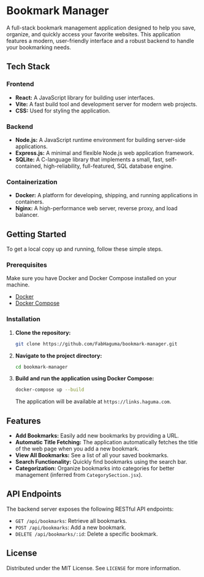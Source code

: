 # Bookmark Manager

A full-stack bookmark management application designed to help you save, organize, and quickly access your favorite websites. This application features a modern, user-friendly interface and a robust backend to handle your bookmarking needs.

## Tech Stack

### Frontend

- **React:** A JavaScript library for building user interfaces.
- **Vite:** A fast build tool and development server for modern web projects.
- **CSS:** Used for styling the application.

### Backend

- **Node.js:** A JavaScript runtime environment for building server-side applications.
- **Express.js:** A minimal and flexible Node.js web application framework.
- **SQLite:** A C-language library that implements a small, fast, self-contained, high-reliability, full-featured, SQL database engine.

### Containerization

- **Docker:** A platform for developing, shipping, and running applications in containers.
- **Nginx:** A high-performance web server, reverse proxy, and load balancer.

## Getting Started

To get a local copy up and running, follow these simple steps.

### Prerequisites

Make sure you have Docker and Docker Compose installed on your machine.

- [Docker](https://docs.docker.com/get-docker/)
- [Docker Compose](https://docs.docker.com/compose/install/)

### Installation

1.  **Clone the repository:**
    ```sh
    git clone https://github.com/FabHaguma/bookmark-manager.git
    ```
2.  **Navigate to the project directory:**
    ```sh
    cd bookmark-manager
    ```
3.  **Build and run the application using Docker Compose:**
    ```sh
    docker-compose up --build
    ```
    The application will be available at `https://links.haguma.com`.

## Features

- **Add Bookmarks:** Easily add new bookmarks by providing a URL.
- **Automatic Title Fetching:** The application automatically fetches the title of the web page when you add a new bookmark.
- **View All Bookmarks:** See a list of all your saved bookmarks.
- **Search Functionality:** Quickly find bookmarks using the search bar.
- **Categorization:** Organize bookmarks into categories for better management (inferred from `CategorySection.jsx`).

## API Endpoints

The backend server exposes the following RESTful API endpoints:

- `GET /api/bookmarks`: Retrieve all bookmarks.
- `POST /api/bookmarks`: Add a new bookmark.
- `DELETE /api/bookmarks/:id`: Delete a specific bookmark.

## License

Distributed under the MIT License. See `LICENSE` for more information.
